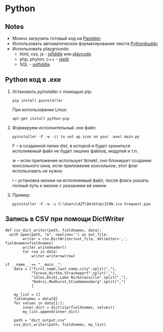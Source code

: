 # Python

## Notes

- Можно загрузить готовый код на [Pastebin](http://pastebin.org/)
- Использовать автоматическое форматирование текста  [Pythonbuddy](https://pythonbuddy.com/)
- Использовать playgrounds:
    - html, css, js - [jsfiddle](https://jsfiddle.net/) или [playcode](https://playcode.io/)
    - php, phyton, c++ - [replit](https://replit.com/)
    - SQL - [sqlfiddle](http://sqlfiddle.com/)

## Python код в .exe

1. Установить pyinstaller с помощью pip:
   
    ```
    pip install pyinstaller
    ```
    
    При использовании Linux:
    
    ```
    apt-get install python-pip
    ```
    
2. Формируем исполнительный .exe файл: 

    ```
    pyinstaller -F -w -i( to set up icon on your .exe) main.py
    ```

    F – в созданной папке dist, в которой и будет храниться исполняемый файл не будет лишних файлов, модулей и т.п.

    w – если приложение использует tkinekt, оно блокирует создание консольного окна, если приложение консольное, этот флаг использовать не нужно

    i – установка иконки на исполняемый файл, после флага указать полный путь к иконке с указанием её имени

3. Пример:

    ```
    pyinstaller -F -w -i C:\Users\AZT\Desktop\ICON.ico hrequest.pyw
    ```

## Запись в CSV при помощи DictWriter

    def csv_dict_writer(path, fieldnames, data):
      with open(path, "w", newline='') as out_file:
            writer = csv.DictWriter(out_file, delimiter=',', fieldnames=fieldnames)
            writer.writeheader()
            for row in data:
                writer.writerow(row)
               
    if __name__ == "__main__":
        data = ["first_name,last_name,city".split(","),
                "Tyrese,Hirthe,Strackeport".split(","),
                "Jules,Dicki,Lake Nickolasville".split(","),
                "Dedric,Medhurst,Stiedemannberg".split(",")
                ]
    
        my_list = []
        fieldnames = data[0]
        for values in data[1:]:
            inner_dict = dict(zip(fieldnames, values))
            my_list.append(inner_dict)
    
        path = "dict_output.csv"
        csv_dict_writer(path, fieldnames, my_list)


​    

